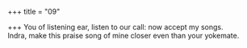+++
title = "09"

+++
You of listening ear, listen to our call: now accept my songs.  
Indra, make this praise song of mine closer even than your yokemate.  